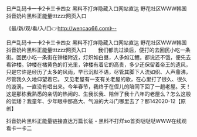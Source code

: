 日产乱码卡一卡2卡三卡四女
黑料不打烊隐藏入口网站直达
野花社区WWW韩国
抖音奶片黑料正能量tttzzz网页入口


《最/新/观/看/入/口👉http://wencao66.com》--

日产乱码卡一卡2卡三卡四女
黑料不打烊隐藏入口网站直达
野花社区WWW韩国
抖音奶片黑料正能量tttzzz网页入口
　　我们都洗过澡后，便打的去回民小吃一条街。回民小吃一条街在钟楼附近，灯炽如白昼，人多如江鲤。都说还不饿，便先去看钟楼。钟楼在橘黄色的灯光里，钟楼有着它的高贵，多少还保留着帝王的遗风，只是它许是经历了太多的风雨，早已沉默不语，尽管其脚下人流如织、人声鼎沸，尽管我久久地仰望着它。
又见老屋有一支有关老屋的歌，在心里打了很久、很久的漩涡，一直没有唱出来。今年春节，我终于在侄儿的陪同下回了一趟老屋。天！这是那栋我熟悉的亲切的热闹的、生我长我、陪伴了我十八年的老屋么？怎么这般的低矮？我童年、少年眼中那高大、气派的大斗门哪里去了？那142020-12【原创】





抖音奶片黑料正能量链接直达万篇长征 - 黑料不打烊so首页哒哒哒WWW在线观看卡一卡二
